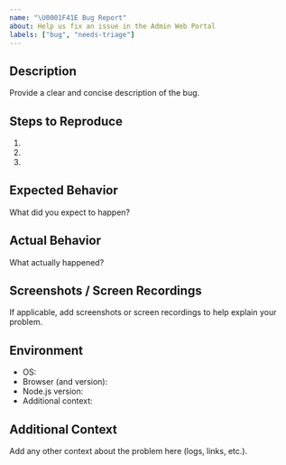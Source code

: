 ```yaml
---
name: "\U0001F41E Bug Report"
about: Help us fix an issue in the Admin Web Portal
labels: ["bug", "needs-triage"]
---
```


## Description

Provide a clear and concise description of the bug.

## Steps to Reproduce

1. 
2. 
3. 

## Expected Behavior

What did you expect to happen?

## Actual Behavior

What actually happened?

## Screenshots / Screen Recordings

If applicable, add screenshots or screen recordings to help explain your problem.

## Environment

- OS:
- Browser (and version):
- Node.js version:
- Additional context:

## Additional Context

Add any other context about the problem here (logs, links, etc.).
